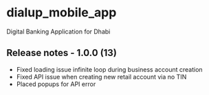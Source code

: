 # dialup_mobile_app

Digital Banking Application for Dhabi

## Release notes - 1.0.0 (13)

- Fixed loading issue infinite loop during business account creation
- Fixed API issue when creating new retail account via no TIN
- Placed popups for API error
